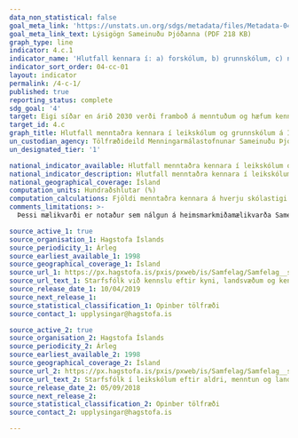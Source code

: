 ```yaml
---
data_non_statistical: false
goal_meta_link: 'https://unstats.un.org/sdgs/metadata/files/Metadata-04-0C-01.pdf '
goal_meta_link_text: Lýsigögn Sameinuðu Þjóðanna (PDF 218 KB)
graph_type: line
indicator: 4.c.1
indicator_name: 'Hlutfall kennara í: a) forskólum, b) grunnskólum, c) neðri bekkjum framhaldsskóla, d) efri bekkjum framhaldsskóla sem notið hafa a.m.k. skipulegrar lágmarksþjálfunar fyrir kennara (þ.e. í kennslufræðum) áður en starf hefst eða í starfi, sem krafist er til kennslu á viðkomandi skólastigi í tilteknu landi.'
indicator_sort_order: 04-cc-01
layout: indicator
permalink: /4-c-1/
published: true
reporting_status: complete
sdg_goal: '4'
target: Eigi síðar en árið 2030 verði framboð á menntuðum og hæfum kennurum aukið verulega, meðal annars með alþjóðlegri samvinnu um kennaramenntun í þróunarlöndum, einkum þeim sem eru skemmst á veg komin og smáeyríkjum.
target_id: 4.c
graph_title: Hlutfall menntaðra kennara í leikskólum og grunnskólum á Íslandi
un_custodian_agency: Tölfræðideild Menningarmálastofnunar Sameinuðu Þjóðanna (UNESCO-UIS)
un_designated_tier: '1'

national_indicator_available: Hlutfall menntaðra kennara í leikskólum og grunnskólum á Íslandi
national_indicator_description: Hlutfall menntaðra kennara í leikskólum og grunnskólum á Íslandi
national_geographical_coverage: Ísland
computation_units: Hundraðshlutar (%)
computation_calculations: Fjöldi menntaðra kennara á hverju skólastigi sem hlutfall af öllum kennurum (menntuðum og ómenntuðum) á því skólastigi.
comments_limitations: >-
  Þessi mælikvarði er notaður sem nálgun á heimsmarkmiðamælikvarða Sameinuðu Þjóðanna. Þar sem því má við komast er unnið að því að finna eða þróa Íslensk gögn til að uppfylla forskrifa Sameinuðu Þjóðanna. Þessi mælikvarði var fundinn í samstarfi við sérfræðinga á þessu sviði.

source_active_1: true
source_organisation_1: Hagstofa Íslands
source_periodicity_1: Árleg
source_earliest_available_1: 1998
source_geographical_coverage_1: Ísland
source_url_1: https://px.hagstofa.is/pxis/pxweb/is/Samfelag/Samfelag__skolamal__2_grunnskolastig__1_gsStarfsfolk/SKO02301.px
source_url_text_1: Starfsfólk við kennslu eftir kyni, landsvæðum og kennsluréttindum 1998-2018
source_release_date_1: 10/04/2019
source_next_release_1:
source_statistical_classification_1: Opinber tölfræði
source_contact_1: upplysingar@hagstofa.is

source_active_2: true
source_organisation_2: Hagstofa Íslands
source_periodicity_2: Árleg
source_earliest_available_2: 1998
source_geographical_coverage_2: Ísland
source_url_2: https://px.hagstofa.is/pxis/pxweb/is/Samfelag/Samfelag__skolamal__1_leikskolastig__1_lsStarfsfolk/SKO01301.px
source_url_text_2: Starfsfólk í leikskólum eftir aldri, menntun og landsvæðum 1998-2018
source_release_date_2: 05/09/2018
source_next_release_2:
source_statistical_classification_2: Opinber tölfræði
source_contact_2: upplysingar@hagstofa.is

---
```

